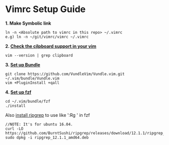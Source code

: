 # Vimrc Setup Guide
**1. Make Symbolic link** 
```
ln -n <Absolute path to vimrc in this repo> ~/.vimrc  
e.g) ln -n ~/git/vimrc/vimrc ~/.vimrc  
```

**2. [Check the cilpboard support in your vim](https://hyoje420.tistory.com/49)**
```
vim --version | grep clipboard
```

**3. [Set up Bundle](https://github.com/VundleVim/Vundle.vim)**  
```
git clone https://github.com/VundleVim/Vundle.vim.git ~/.vim/bundle/Vundle.vim  
vim +PluginInstall +qall  
```

**4. [Set up fzf](https://github.com/junegunn/fzf#as-vim-plugin)**
```
cd ~/.vim/bundle/fzf
./install
```

Also [install ripgrep](https://github.com/BurntSushi/ripgrep#installation) to use like ':Rg <searching string>' in fzf
```
//NOTE: It's for ubuntu 16.04. 
curl -LO https://github.com/BurntSushi/ripgrep/releases/download/12.1.1/ripgrep_12.1.1_amd64.deb
sudo dpkg -i ripgrep_12.1.1_amd64.deb
```

